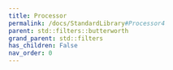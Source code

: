 ```yaml
---
title: Processor
permalink: /docs/StandardLibrary#Processor4
parent: std::filters::butterworth
grand_parent: std::filters
has_children: False
nav_order: 0
---
```

